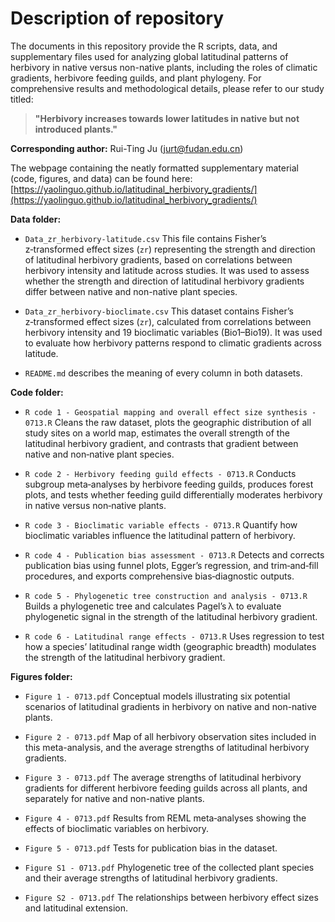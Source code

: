 # Description of repository

The documents in this repository provide the R scripts, data, and supplementary files used for analyzing global latitudinal patterns of herbivory in native versus non-native plants, including the roles of climatic gradients, herbivore feeding guilds, and plant phylogeny. For comprehensive results and methodological details, please refer to our study titled:

> **"Herbivory increases towards lower latitudes in native but not introduced plants."**

**Corresponding author:** Rui-Ting Ju ([jurt@fudan.edu.cn](mailto:jurt@fudan.edu.cn))   

The webpage containing the neatly formatted supplementary material (code, figures, and data) can be found here:  
[https://yaolinguo.github.io/latitudinal_herbivory_gradients/](https://yaolinguo.github.io/latitudinal_herbivory_gradients/)

**Data folder:**

- `Data_zr_herbivory-latitude.csv`   This file contains Fisher’s z‑transformed effect sizes (`zr`) representing the strength and direction of latitudinal herbivory gradients, based on correlations between herbivory intensity and latitude across studies. It was used to assess whether the strength and direction of latitudinal herbivory gradients differ between native and non-native plant species.
  
- `Data_zr_herbivory-bioclimate.csv`  This dataset contains Fisher’s z‑transformed effect sizes (`zr`), calculated from correlations between herbivory intensity and 19 bioclimatic variables (Bio1–Bio19). It was used to evaluate how herbivory patterns respond to climatic gradients across latitude.

- `README.md`  describes the meaning of every column in both datasets.

**Code folder:**

- `R code 1 - Geospatial mapping and overall effect size synthesis - 0713.R`  Cleans the raw dataset, plots the geographic distribution of all study sites on a world map, estimates the overall strength of the latitudinal herbivory gradient, and contrasts that gradient between native and non‑native plant species.

- `R code 2 - Herbivory feeding guild effects - 0713.R`  Conducts subgroup meta‑analyses by herbivore feeding guilds, produces forest plots, and tests whether feeding guild differentially moderates herbivory in native versus non‑native plants.

- `R code 3 - Bioclimatic variable effects - 0713.R`  Quantify how bioclimatic variables influence the latitudinal pattern of herbivory.

- `R code 4 - Publication bias assessment - 0713.R`  Detects and corrects publication bias using funnel plots, Egger’s regression, and trim‑and‑fill procedures, and exports comprehensive bias‑diagnostic outputs.

- `R code 5 - Phylogenetic tree construction and analysis - 0713.R`  Builds a phylogenetic tree and calculates Pagel’s λ to evaluate phylogenetic signal in the strength of the latitudinal herbivory gradient.

- `R code 6 - Latitudinal range effects - 0713.R`  Uses regression to test how a species’ latitudinal range width (geographic breadth) modulates the strength of the latitudinal herbivory gradient.

**Figures folder:**

- `Figure 1 - 0713.pdf`  Conceptual models illustrating six potential scenarios of latitudinal gradients in herbivory on native and non-native plants.

- `Figure 2 - 0713.pdf`  Map of all herbivory observation sites included in this meta-analysis, and the average strengths of latitudinal herbivory gradients.

- `Figure 3 - 0713.pdf`  The average strengths of latitudinal herbivory gradients for different herbivore feeding guilds across all plants, and separately for native and non-native plants.

- `Figure 4 - 0713.pdf`  Results from REML meta‑analyses showing the effects of bioclimatic variables on herbivory.
  
- `Figure 5 - 0713.pdf`  Tests for publication bias in the dataset.
       
- `Figure S1 - 0713.pdf`  Phylogenetic tree of the collected plant species and their average strengths of latitudinal herbivory gradients.
         
- `Figure S2 - 0713.pdf`  The relationships between herbivory effect sizes and latitudinal extension.

